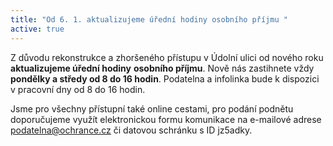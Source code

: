 ```yaml
---
title: "Od 6. 1. aktualizujeme úřední hodiny osobního příjmu "
active: true
---
```

Z﻿ důvodu rekonstrukce a zhoršeného přístupu v Údolní ulici od nového roku **aktualizujeme úřední hodiny** **osobního příjmu**. Nově nás zastihnete vždy **pondělky a středy od 8 do 16 hodin**. Podatelna a infolinka bude k dispozici v pracovní dny od 8 do 16 hodin. 

J﻿sme pro všechny přístupní také online cestami, pro podání podnětu doporučujeme využít elektronickou formu komunikace na e-mailové adrese podatelna@ochrance.cz či datovou schránku s ID jz5adky.